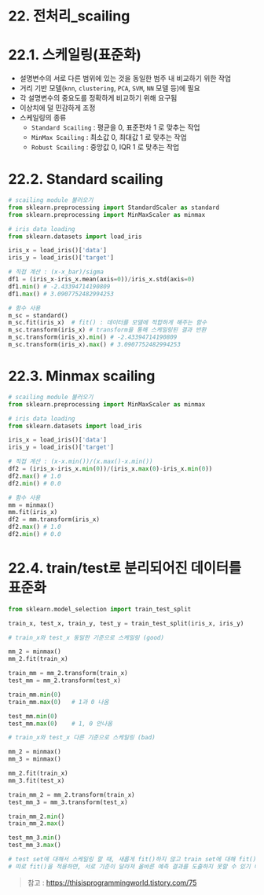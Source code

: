 # 22. 전처리_scailing

# 22.1. 스케일링(표준화)

- 설명변수의 서로 다른 범위에 있는 것을 동일한 범주 내 비교하기 위한 작업
- 거리 기반 모델(`knn`, `clustering`, `PCA`, `SVM`, `NN` 모델 등)에 필요
- 각 설명변수의 중요도를 정확하게 비교하기 위해 요구됨
- 이상치에 덜 민감하게 조정
- 스케일링의 종류
    - `Standard Scailing` : 평균을 0, 표준편차 1 로 맞추는 작업
    - `MinMax Scailing` : 최소값 0, 최대값 1 로 맞추는 작업
    - `Robust Scailing` : 중앙값 0, IQR 1 로 맞추는 작업

# 22.2. Standard scailing

```python
# scailing module 불러오기
from sklearn.preprocessing import StandardScaler as standard
from sklearn.preprocessing import MinMaxScaler as minmax

# iris data loading
from sklearn.datasets import load_iris

iris_x = load_iris()['data']
iris_y = load_iris()['target']

# 직접 계산 : (x-x_bar)/sigma
df1 = (iris_x-iris_x.mean(axis=0))/iris_x.std(axis=0)
df1.min() # -2.43394714190809
df1.max() # 3.0907752482994253

# 함수 사용
m_sc = standard()
m_sc.fit(iris_x)  # fit() : 데이터를 모델에 적합하게 해주는 함수
m_sc.transform(iris_x) # transform을 통해 스케일링된 결과 반환
m_sc.transform(iris_x).min() # -2.43394714190809
m_sc.transform(iris_x).max() # 3.0907752482994253
```

# 22.3. Minmax scailing

```python
# scailing module 불러오기
from sklearn.preprocessing import MinMaxScaler as minmax

# iris data loading
from sklearn.datasets import load_iris

iris_x = load_iris()['data']
iris_y = load_iris()['target']

# 직접 계산 : (x-x.min())/(x.max()-x.min())
df2 = (iris_x-iris_x.min(0))/(iris_x.max(0)-iris_x.min(0))
df2.max() # 1.0
df2.min() # 0.0

# 함수 사용
mm = minmax()
mm.fit(iris_x)
df2 = mm.transform(iris_x)
df2.max() # 1.0
df2.min() # 0.0
```

# 22.4. train/test로 분리되어진 데이터를 표준화

```python
from sklearn.model_selection import train_test_split

train_x, test_x, train_y, test_y = train_test_split(iris_x, iris_y)

# train_x와 test_x 동일한 기준으로 스케일링 (good)

mm_2 = minmax()
mm_2.fit(train_x)

train_mm = mm_2.transform(train_x)
test_mm = mm_2.transform(test_x)

train_mm.min(0)
train_mm.max(0)   # 1과 0 나옴

test_mm.min(0)
test_mm.max(0)    # 1, 0 안나옴

# train_x와 test_x 다른 기준으로 스케일링 (bad)

mm_2 = minmax()
mm_3 = minmax()

mm_2.fit(train_x)
mm_3.fit(test_x)

train_mm_2 = mm_2.transform(train_x)
test_mm_3 = mm_3.transform(test_x)

train_mm_2.min()
train_mm_2.max()

test_mm_3.min()
test_mm_3.max()

# test set에 대해서 스케일링 할 때, 새롭게 fit()하지 않고 train set에 대해 fit()한 객체를 이용해야한다.
# 따로 fit()을 적용하면, 서로 기준이 달라져 올바른 예측 결과를 도출하지 못할 수 있기 때문.

```

> 참고 : https://thisisprogrammingworld.tistory.com/75
>